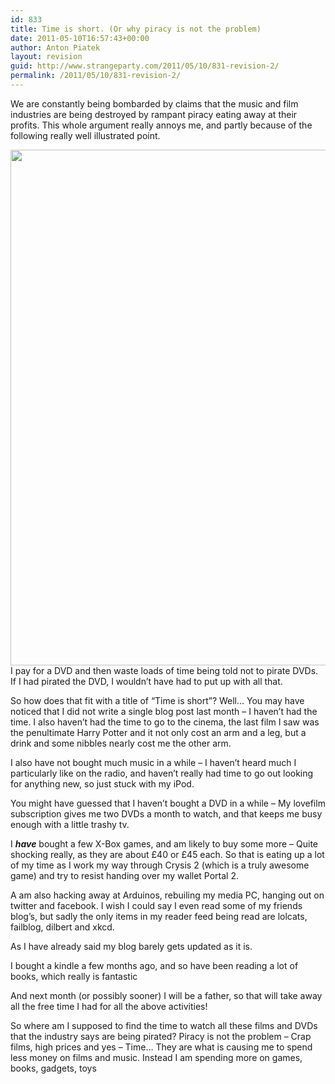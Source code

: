 ```yaml
---
id: 833
title: Time is short. (Or why piracy is not the problem)
date: 2011-05-10T16:57:43+00:00
author: Anton Piatek
layout: revision
guid: http://www.strangeparty.com/2011/05/10/831-revision-2/
permalink: /2011/05/10/831-revision-2/
---
```

We are constantly being bombarded by claims that the music and film industries are being destroyed by rampant piracy eating away at their profits. This whole argument really annoys me, and partly because of the following really well illustrated point.

[<img class="aligncenter" title="Pirated DVD Vs. Legal DVD" src="http://main.makeuseoflimited.netdna-cdn.com/tech-fun/wp-content/uploads/2010/02/pirateddvd1.png" alt="" width="800" height="825" />](http://www.makeuseof.com/tech-fun/pirated-dvd-vs-legal-dvd/)I pay for a DVD and then waste loads of time being told not to pirate DVDs. If I had pirated the DVD, I wouldn&#8217;t have had to put up with all that.

So how does that fit with a title of &#8220;Time is short&#8221;? Well&#8230; You may have noticed that I did not write a single blog post last month &#8211; I haven&#8217;t had the time. I also haven&#8217;t had the time to go to the cinema, the last film I saw was the penultimate Harry Potter and it not only cost an arm and a leg, but a drink and some nibbles nearly cost me the other arm.

I also have not bought much music in a while &#8211; I haven&#8217;t heard much I particularly like on the radio, and haven&#8217;t really had time to go out looking for anything new, so just stuck with my iPod.

You might have guessed that I haven&#8217;t bought a DVD in a while &#8211; My lovefilm subscription gives me two DVDs a month to watch, and that keeps me busy enough with a little trashy tv.

I **_have_** bought a few X-Box games, and am likely to buy some more &#8211; Quite shocking really, as they are about £40 or £45 each. So that is eating up a lot of my time as I work my way through Crysis 2 (which is a truly awesome game) and try to resist handing over my wallet Portal 2.

A am also hacking away at Arduinos, rebuiling my media PC, hanging out on twitter and facebook. I wish I could say I even read some of my friends blog&#8217;s, but sadly the only items in my reader feed being read are lolcats, failblog, dilbert and xkcd.

As I have already said my blog barely gets updated as it is.

I bought a kindle a few months ago, and so have been reading a lot of books, which really is fantastic

And next month (or possibly sooner) I will be a father, so that will take away all the free time I had for all the above activities!

So where am I supposed to find the time to watch all these films and DVDs that the industry says are being pirated? Piracy is not the problem &#8211; Crap films, high prices and yes &#8211; Time&#8230; They are what is causing me to spend less money on films and music. Instead I am spending more on games, books, gadgets, toys